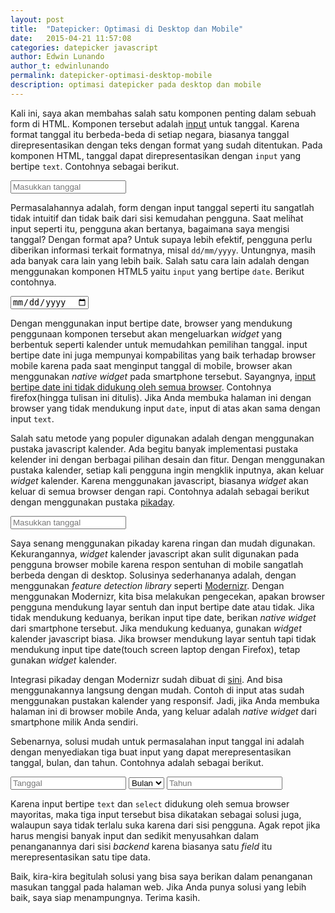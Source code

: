 ```yaml
---
layout: post
title:  "Datepicker: Optimasi di Desktop dan Mobile"
date:   2015-04-21 11:57:08
categories: datepicker javascript
author: Edwin Lunando
author_t: edwinlunando
permalink: datepicker-optimasi-desktop-mobile
description: optimasi datepicker pada desktop dan mobile
---
```


<link rel="stylesheet" href="{{ "/css/pikaday-package.css" | prepend: site.baseurl }}">
<script src="{{ "/js/modernizr.js" | prepend: site.baseurl }}"></script>

Kali ini, saya akan membahas salah satu komponen penting dalam sebuah form di HTML. Komponen tersebut adalah [input][4] untuk tanggal. Karena format tanggal itu berbeda-beda di setiap negara, biasanya tanggal direpresentasikan dengan teks dengan format yang sudah ditentukan. Pada komponen HTML, tanggal dapat direpresentasikan dengan `input` yang bertipe `text`. Contohnya sebagai berikut.

<input type="text" placeholder="Masukkan tanggal">

Permasalahannya adalah, form dengan input tanggal seperti itu sangatlah tidak intuitif dan tidak baik dari sisi kemudahan pengguna. Saat melihat input seperti itu, pengguna akan bertanya, bagaimana saya mengisi tanggal? Dengan format apa? Untuk supaya lebih efektif, pengguna perlu diberikan informasi terkait formatnya, misal `dd/mm/yyyy`. Untungnya, masih ada banyak cara lain yang lebih baik. Salah satu cara lain adalah dengan menggunakan komponen HTML5 yaitu `input` yang bertipe `date`. Berikut contohnya.

<input type="date" placeholder="Masukkan tanggal">

Dengan menggunakan input bertipe date, browser yang mendukung penggunaan komponen tersebut akan mengeluarkan *widget* yang berbentuk seperti kalender untuk memudahkan pemilihan tanggal. input bertipe date ini juga mempunyai kompabilitas yang baik terhadap browser mobile karena pada saat menginput tanggal di mobile, browser akan menggunakan *native widget* pada smartphone tersebut. Sayangnya, [input bertipe date ini tidak didukung oleh semua browser][5]. Contohnya firefox(hingga tulisan ini ditulis). Jika Anda membuka halaman ini dengan browser yang tidak mendukung input `date`, input di atas akan sama dengan input `text`.

Salah satu metode yang populer digunakan adalah dengan menggunakan pustaka javascript kalender. Ada begitu banyak implementasi pustaka kelender ini dengan berbagai pilihan desain dan fitur. Dengan menggunakan pustaka kalender, setiap kali pengguna ingin mengklik inputnya, akan keluar *widget* kalender. Karena menggunakan javascript, biasanya *widget* akan keluar di semua browser dengan rapi. Contohnya adalah sebagai berikut dengan menggunakan pustaka [pikaday][1].

<input type="text" id="datepicker" placeholder="Masukkan tanggal">

Saya senang menggunakan pikaday karena ringan dan mudah digunakan. Kekurangannya, *widget* kalender javascript akan sulit digunakan pada pengguna browser mobile karena respon sentuhan di mobile sangatlah berbeda dengan di desktop. Solusinya sederhananya adalah, dengan menggunakan *feature detection library* seperti [Modernizr][3]. Dengan menggunakan Modernizr, kita bisa melakukan pengecekan, apakan browser pengguna mendukung layar sentuh dan input bertipe date atau tidak. Jika tidak mendukung keduanya, berikan input tipe date, berikan *native widget* dari smartphone tersebut. Jika mendukung keduanya, gunakan *widget* kalender javascript biasa. Jika browser mendukung layar sentuh tapi tidak mendukung input tipe date(touch screen laptop dengan Firefox), tetap gunakan *widget* kalender.

Integrasi pikaday dengan Modernizr sudah dibuat di [sini][2]. And bisa menggunakannya langsung dengan mudah. Contoh di input atas sudah menggunakan pustakan kalender yang responsif. Jadi, jika Anda membuka halaman ini di browser mobile Anda, yang keluar adalah *native widget* dari smartphone milik Anda sendiri.

Sebenarnya, solusi mudah untuk permasalahan input tanggal ini adalah dengan menyediakan tiga buat input yang dapat merepresentasikan tanggal, bulan, dan tahun. Contohnya adalah sebagai berikut.

<input type="text" placeholder="Tanggal">
<select name="" id="">
    <option value="">Bulan</option>
    <option value="1">1</option>
    <option value="2">2</option>
    <option value="3">3</option>
    <option value="4">4</option>
    <option value="5">5</option>
    <option value="6">6</option>
    <option value="7">7</option>
    <option value="8">8</option>
    <option value="9">9</option>
    <option value="10">10</option>
    <option value="11">11</option>
    <option value="12">12</option>
</select>
<input type="text" placeholder="Tahun">

Karena input bertipe `text` dan `select` didukung oleh semua browser mayoritas, maka tiga input tersebut bisa dikatakan sebagai solusi juga, walaupun saya tidak terlalu suka karena dari sisi pengguna. Agak repot jika harus mengisi banyak input dan sedikit menyusahkan dalam penanganannya dari sisi *backend* karena biasanya satu *field* itu merepresentasikan satu tipe data.

Baik, kira-kira begitulah solusi yang bisa saya berikan dalam penanganan masukan tanggal pada halaman web. Jika Anda punya solusi yang lebih baik, saya siap menampungnya. Terima kasih.


[1]:    https://github.com/dbushell/Pikaday
[2]:    https://github.com/mydea/PikadayResponsive
[3]:    http://modernizr.com/
[4]:    https://developer.mozilla.org/en-US/docs/Web/HTML/Element/Input
[5]:    http://caniuse.com/#feat=input-datetime

<script src="{{ "/js/jquery.min.js" | prepend: site.baseurl }}"></script>
<script src="{{ "/js/pikaday-package.js" | prepend: site.baseurl }}"></script>
<script>

var d1 = $("#datepicker").pikaday({
    placeholder: "enter date"
});

</script>
